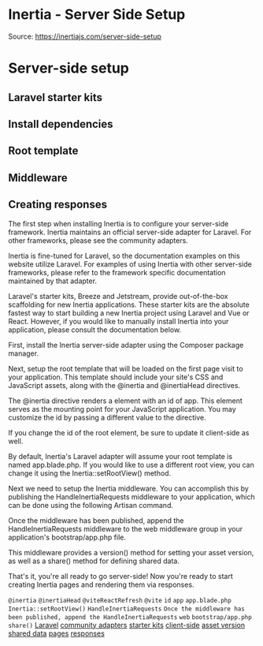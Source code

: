 # Inertia - Server Side Setup

Source: https://inertiajs.com/server-side-setup

# Server-side setup

## Laravel starter kits

## Install dependencies

## Root template

## Middleware

## Creating responses

The first step when installing Inertia is to configure your server-side framework. Inertia maintains an official server-side adapter for Laravel. For other frameworks, please see the community adapters.

Inertia is fine-tuned for Laravel, so the documentation examples on this website utilize Laravel. For examples of using Inertia with other server-side frameworks, please refer to the framework specific documentation maintained by that adapter.

Laravel's starter kits, Breeze and Jetstream, provide out-of-the-box scaffolding for new Inertia applications. These starter kits are the absolute fastest way to start building a new Inertia project using Laravel and Vue or React. However, if you would like to manually install Inertia into your application, please consult the documentation below.

First, install the Inertia server-side adapter using the Composer package manager.

Next, setup the root template that will be loaded on the first page visit to your application. This template should include your site's CSS and JavaScript assets, along with the @inertia and @inertiaHead directives.

The @inertia directive renders a element with an id of app. This element serves as the mounting point for your JavaScript application. You may customize the id by passing a different value to the directive.

If you change the id of the root element, be sure to update it client-side as well.

By default, Inertia's Laravel adapter will assume your root template is named app.blade.php. If you would like to use a different root view, you can change it using the Inertia::setRootView() method.

Next we need to setup the Inertia middleware. You can accomplish this by publishing the HandleInertiaRequests middleware to your application, which can be done using the following Artisan command.

Once the middleware has been published, append the HandleInertiaRequests middleware to the web middleware group in your application's bootstrap/app.php file.

This middleware provides a version() method for setting your asset version, as well as a share() method for defining shared data.

That's it, you're all ready to go server-side! Now you're ready to start creating Inertia pages and rendering them via responses.

`@inertia`
`@inertiaHead`
`@viteReactRefresh`
`@vite`
`id`
`app`
`app.blade.php`
`Inertia::setRootView()`
`HandleInertiaRequests`
`Once the middleware has been published, append the HandleInertiaRequests`
`web`
`bootstrap/app.php`
`share()`
[Laravel](https://laravel.com/)
[community adapters](/community-adapters)
[starter kits](https://laravel.com/docs/starter-kits)
[client-side](/client-side-setup#defining-a-root-element)
[asset version](/asset-versioning)
[shared data](/shared-data)
[pages](/pages)
[responses](/responses)